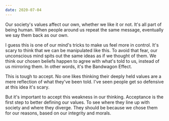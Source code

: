 ```yaml
---
date: 2020-07-04
---
```


Our society's values affect our own, whether we like it or not. It's all part of being human. When people around us repeat the same message, eventually we say them back as our own.

I guess this is one of our mind's tricks to make us feel more in control. It's scary to think that we can be manipulated like this. To avoid that fear, our unconscious mind spits out the same ideas as if we thought of them. We think our chosen beliefs happen to agree with what's told to us, instead of us mirroring them. In other words, it's the Bandwagon Effect.

This is tough to accept. No one likes thinking their deeply held values are a mere reflection of what they've been told. I've seen people get so defensive at this idea it's scary.

But it's important to accept this weakness in our thinking. Acceptance is the first step to better defining our values. To see where they line up with society and where they diverge. They should be because we chose them for our reasons, based on our integrity and morals.
